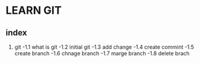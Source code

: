 # LEARN GIT 
## index
1) git
-1.1 what is git
-1.2 initial git
-1.3 add change
-1.4 create commint
-1.5 create branch
-1.6 chnage branch
-1.7 marge branch
-1.8 delete brach
